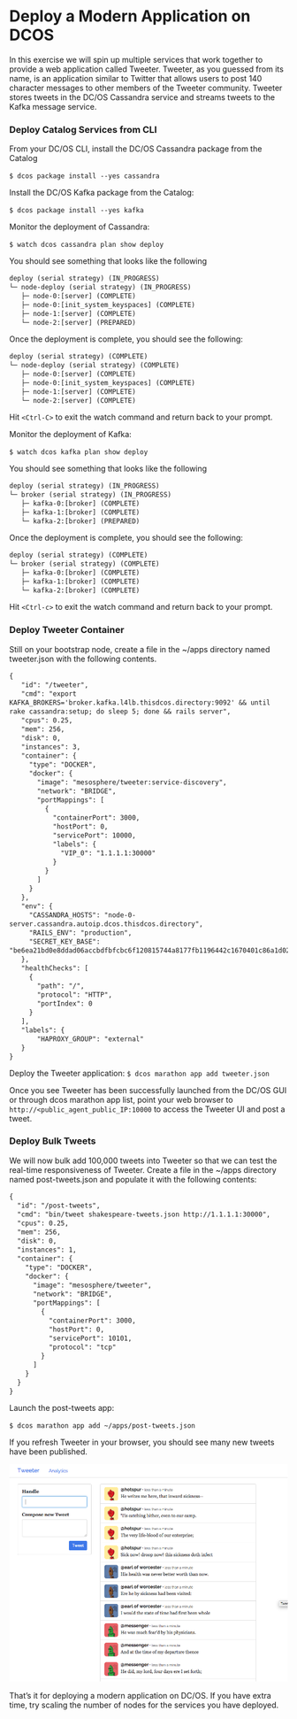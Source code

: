 

# Deploy a Modern Application on DCOS

In this exercise we will spin up multiple services that work together to provide a web application called Tweeter. Tweeter, as you guessed from its name, is an application similar to Twitter that allows users to post 140 character messages to other members of the Tweeter community. Tweeter stores tweets in the DC/OS Cassandra service and streams tweets to the Kafka message service.

### Deploy Catalog Services from CLI

From your DC/OS CLI, install the DC/OS Cassandra package from the Catalog

`$ dcos package install --yes cassandra`

Install the DC/OS Kafka package from the Catalog:

`$ dcos package install --yes kafka`

Monitor the deployment of Cassandra:

`$ watch dcos cassandra plan show deploy`

You should see something that looks like the following
```
deploy (serial strategy) (IN_PROGRESS)
└─ node-deploy (serial strategy) (IN_PROGRESS)
   ├─ node-0:[server] (COMPLETE)
   ├─ node-0:[init_system_keyspaces] (COMPLETE)
   ├─ node-1:[server] (COMPLETE)
   └─ node-2:[server] (PREPARED)
```        

Once the deployment is complete, you should see the following:
```
deploy (serial strategy) (COMPLETE)
└─ node-deploy (serial strategy) (COMPLETE)
   ├─ node-0:[server] (COMPLETE)
   ├─ node-0:[init_system_keyspaces] (COMPLETE)
   ├─ node-1:[server] (COMPLETE)
   └─ node-2:[server] (COMPLETE)
```        

Hit `<Ctrl-C>` to exit the watch command and return back to your prompt.

Monitor the deployment of Kafka:

`$ watch dcos kafka plan show deploy`

You should see something that looks like the following
```
deploy (serial strategy) (IN_PROGRESS)
└─ broker (serial strategy) (IN_PROGRESS)
   ├─ kafka-0:[broker] (COMPLETE)
   ├─ kafka-1:[broker] (COMPLETE)
   └─ kafka-2:[broker] (PREPARED)
```        
Once the deployment is complete, you should see the following:
```
deploy (serial strategy) (COMPLETE)
└─ broker (serial strategy) (COMPLETE)
   ├─ kafka-0:[broker] (COMPLETE)
   ├─ kafka-1:[broker] (COMPLETE)
   └─ kafka-2:[broker] (COMPLETE)
```            

Hit `<Ctrl-c>` to exit the watch command and return back to your prompt.

### Deploy Tweeter Container

Still on your bootstrap node, create a file in the ~/apps directory named tweeter.json with the following contents.
```
{
   "id": "/tweeter",
   "cmd": "export KAFKA_BROKERS='broker.kafka.l4lb.thisdcos.directory:9092' && until rake cassandra:setup; do sleep 5; done && rails server",
   "cpus": 0.25,
   "mem": 256,
   "disk": 0,
   "instances": 3,
   "container": {
     "type": "DOCKER",
     "docker": {
       "image": "mesosphere/tweeter:service-discovery",
       "network": "BRIDGE",
       "portMappings": [
         {
           "containerPort": 3000,
           "hostPort": 0,
           "servicePort": 10000,
           "labels": {
             "VIP_0": "1.1.1.1:30000"
           }
         }
       ]
     }
   },
   "env": {
     "CASSANDRA_HOSTS": "node-0-server.cassandra.autoip.dcos.thisdcos.directory",
     "RAILS_ENV": "production",
     "SECRET_KEY_BASE": "be6ea21bd0e8ddad06accbdfbfcbc6f120815744a8177fb1196442c1670401c86a1d020f1fb62f9b7d6bacc8cf818de277d23d3f3e7dcf704ca88965e5b9ed86"
   },
   "healthChecks": [
     {
       "path": "/",
       "protocol": "HTTP",
       "portIndex": 0
     }
   ],
   "labels": {
       "HAPROXY_GROUP": "external"
   }
}
```
Deploy the Tweeter application:
`$ dcos marathon app add tweeter.json`

Once you see Tweeter has been successfully launched from the DC/OS GUI or through dcos marathon app list, point your web browser to `http://<public_agent_public_IP:10000` to access the Tweeter UI and post a tweet.


### Deploy Bulk Tweets 
We will now bulk add 100,000 tweets into Tweeter so that we can test the real-time responsiveness of Tweeter. Create a file in the ~/apps directory named post-tweets.json and populate it with the following contents:
```
{
  "id": "/post-tweets",
  "cmd": "bin/tweet shakespeare-tweets.json http://1.1.1.1:30000",
  "cpus": 0.25,
  "mem": 256,
  "disk": 0,
  "instances": 1,
  "container": {
    "type": "DOCKER",
    "docker": {
      "image": "mesosphere/tweeter",
      "network": "BRIDGE",
      "portMappings": [
        {
          "containerPort": 3000,
          "hostPort": 0,
          "servicePort": 10101,
          "protocol": "tcp"
        }
      ]
    }
  }
}
```
Launch the post-tweets app:

`$ dcos marathon app add ~/apps/post-tweets.json`

If you refresh Tweeter in your browser, you should see many new tweets have been published.


![Alt text](tweeter.png?raw=true "Browser Page Screenshot")


That’s it for deploying a modern application on DC/OS.  If you have extra time, try scaling the number of nodes for the services you have deployed.










